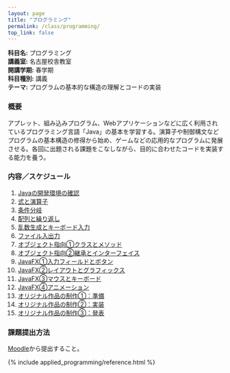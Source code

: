 ```yaml
---
layout: page
title: "プログラミング"
permalink: /class/programming/
top_link: false
---
```


**科目名:** プログラミング  
**講義室:** 名古屋校舎教室  
**開講学期:** 春学期  
**科目種別:** 講義  
**テーマ:** プログラムの基本的な構造の理解とコードの実装  

### 概要

アプレット、組み込みプログラム、Webアプリケーションなどに広く利用されているプログラミング言語「Java」の基本を学習する。演算子や制御構文などプログラムの基本構造の修得から始め、ゲームなどの応用的なプログラムに発展させる。各回に出題される課題をこなしながら、目的に合わせたコードを実装する能力を養う。

### 内容／スケジュール

1. [Javaの開発環境の確認](../applied_programming/chapter1.html)
2. [式と演算子](../applied_programming/chapter2.html)
3. [条件分岐](../applied_programming/chapter3.html)
4. [配列と繰り返し](../applied_programming/chapter4.html)
5. [乱数生成とキーボード入力](../applied_programming/chapter5.html)
6. [ファイル入出力](../applied_programming/chapter6.html)
7. [オブジェクト指向①クラスとメソッド](../applied_programming/chapter7.html)
8. [オブジェクト指向②継承とインターフェイス](../applied_programming/chapter8.html)
9. [JavaFX①入力フィールドとボタン](../applied_programming/chapter9.html)
10. [JavaFX②レイアウトとグラフィックス](../applied_programming/chapter10.html)
11. [JavaFX③マウスとキーボード](../applied_programming/chapter11.html)
12. [JavaFX④アニメーション](../applied_programming/chapter12.html)
13. [オリジナル作品の制作①：準備](../applied_programming/chapter13.html)
14. [オリジナル作品の制作②：実装](../applied_programming/chapter14.html)
15. [オリジナル作品の制作③：発表](../applied_programming/chapter15.html)

### 課題提出方法

[Moodle](http://oldlms.aichi-u.ac.jp/2016/)から提出すること。

{% include applied_programming/reference.html %}